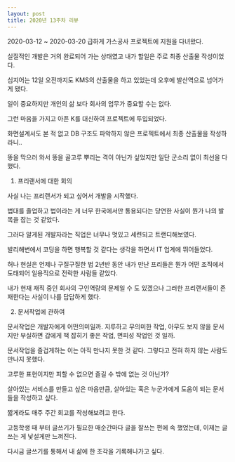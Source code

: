 ```yaml
---
layout: post
title: 2020년 13주차 리뷰
---
```

2020-03-12 ~ 2020-03-20
급하게 가스공사 프로젝트에 지원을 다녀왔다.

실질적인 개발은 거의 완료되어 가는 상태였고 내가 할일은 주로 최종 산출물 작성이었다.

심지어는 12일 오전까지도 KMS의 산출물을 하고 있었는데 오후에 발산역으로 넘어가게 됐다.

일이 중요하지만 개인의 삶 보다 회사의 업무가 중요할 수는 없다.

그런 마음을 가지고 아픈 K를 대신하여 프로젝트에 투입되었다.

화면설계서도 본 적 없고 DB 구조도 파악하지 않은 프로젝트에서 최종 산출물을 작성하라니..

똥을 막으러 와서 똥을 골고루 뿌리는 격이 아닌가 싶었지만 일단 군소리 없이 최선을 다했다.


1. 프리랜서에 대한 회의

사실 나는 프리랜서가 되고 싶어서 개발을 시작했다.

법대를 졸업하고 법이라는 게 너무 한국에서만 통용되다는 당연한 사실이 뭔가 나의  발목을 잡는 것 같았다.

그러다 알게된 개발자라는 직업은 너무나 멋있고 세련되고 트랜디해보였다.

발리해변에서 코딩을 하면 행복할 것 같다는 생각을 하면서 IT 업계에 뛰어들었다.

허나 현실은 언제나 구질구질한 법 2년반 동안 내가 만난 프리들은 뭔가 어떤 조직에서 도태되어 일용직으로 전락한 사람들 같았다.

내가 현재 재직 중인 회사의 구인역량의 문제일 수 도 있겠으나 그러한 프리랜서들이 존재한다는 사실이 나를 답답하게 했다.



2. 문서작업에 관하여

문서작업은 개발자에게 어떤의미일까. 지루하고 무의미한 작업, 아무도 보지 않을 문서지만 부실하면 갑에게 책 잡히기 좋은 작업, 면피성 작업인 것 일까.

문서작업을 즐겁게하는 이는 아직 만나지 못한 것 같다. 그렇다고 전혀 하지 않는 사람도 만나지 못했다.

고루한 표현이지만 피할 수 없으면 즐길 수 밖에 없는 것 아닌가?

살아있는 서비스를 만들고 싶은 마음만큼, 살아있는 혹은 누군가에게 도움이 되는 문서들을 작성하고 싶다.



짧게라도 매주 주간 회고를 작성해보려고 한다.

고등학생 때 부터 글쓰기가 필요한 매순간마다 글을 잘쓰는 편에 속 했었는데, 이제는 글쓰는 게 낯설게만 느껴진다.

다시금 글쓰기를 통해서 내 삶에 한 조각을 기록해나가고 싶다.
